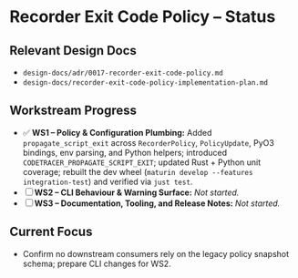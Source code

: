 # Recorder Exit Code Policy – Status

## Relevant Design Docs
- `design-docs/adr/0017-recorder-exit-code-policy.md`
- `design-docs/recorder-exit-code-policy-implementation-plan.md`

## Workstream Progress
- ✅ **WS1 – Policy & Configuration Plumbing:** Added `propagate_script_exit` across `RecorderPolicy`, `PolicyUpdate`, PyO3 bindings, env parsing, and Python helpers; introduced `CODETRACER_PROPAGATE_SCRIPT_EXIT`; updated Rust + Python unit coverage; rebuilt the dev wheel (`maturin develop --features integration-test`) and verified via `just test`.
- ☐ **WS2 – CLI Behaviour & Warning Surface:** _Not started._
- ☐ **WS3 – Documentation, Tooling, and Release Notes:** _Not started._

## Current Focus
- Confirm no downstream consumers rely on the legacy policy snapshot schema; prepare CLI changes for WS2.
